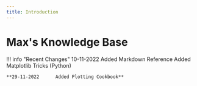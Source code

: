 ```yaml
---
title: Introduction
---
```


# Max's Knowledge Base


!!! info "Recent Changes"
    10-11-2022      Added Markdown Reference
                    Added Matplotlib Tricks (Python)
                    
    **29-11-2022      Added Plotting Cookbook**